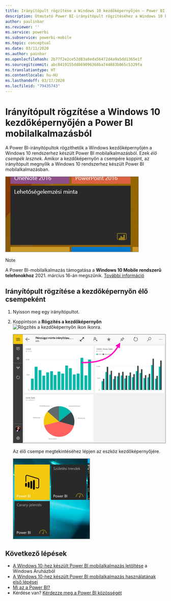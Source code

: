 ```yaml
---
title: Irányítópult rögzítése a Windows 10 kezdőképernyőjén – Power BI mobilalkalmazás
description: Útmutató Power BI-irányítópult rögzítéséhez a Windows 10 kezdőképernyőjén a Power BI-mobilalkalmazásból, hogy a kritikus metrikák azonnal láthatók legyenek.
author: paulinbar
ms.reviewer: ''
ms.service: powerbi
ms.subservice: powerbi-mobile
ms.topic: conceptual
ms.date: 03/11/2020
ms.author: painbar
ms.openlocfilehash: 2b77f2e2ce52d83a8eda56472d4a9a5dd1365e1f
ms.sourcegitcommit: abc8419155dd869096368ba744883b865c5329fa
ms.translationtype: HT
ms.contentlocale: hu-HU
ms.lasthandoff: 03/17/2020
ms.locfileid: "79435743"
---
```

# <a name="pin-a-dashboard-to-your-windows-10-start-screen-from-the-power-bi-mobile-app"></a>Irányítópult rögzítése a Windows 10 kezdőképernyőjén a Power BI mobilalkalmazásból
A Power BI-irányítópultok rögzíthetők a Windows kezdőképernyőjén a Windows 10 rendszerhez készült Power BI mobilalkalmazásból. Ezek *élő csempék lesznek*. Amikor a kezdőképernyőn a csempére koppint, az irányítópult megnyílik a Windows 10 rendszerhez készült Power BI mobilalkalmazásban.

![Windows élő csempe](./media/mobile-pin-dashboard-start-screen-windows-10-phone-app/power-bi-windows-10-pin-start-screen.png)

>[!NOTE]
>A Power BI-mobilalkalmazás támogatása a **Windows 10 Mobile rendszerű telefonokhoz** 2021. március 16-án megszűnik. [További információ](https://go.microsoft.com/fwlink/?linkid=2121400)

## <a name="pin-a-dashboard-to-your-start-screen-as-a-live-tile"></a>Irányítópult rögzítése a kezdőképernyőn élő csempeként
1. Nyisson meg egy irányítópultot.
2. Koppintson a **Rögzítés a kezdőképernyőn** ![Rögzítés a kezdőképernyőn ikon](./media/mobile-pin-dashboard-start-screen-windows-10-phone-app/power-bi-windows-10-pin-start-icon.png) ikonra.
   
   ![Windows 10-mobilalkalmazás felső sávja](./media/mobile-pin-dashboard-start-screen-windows-10-phone-app/power-bi-windows-10-pin-start.png)
   
   Az élő csempe megtekintéséhez lépjen az eszköz kezdőképernyőjére.
   
   ![Windows 10 élő csempe](./media/mobile-pin-dashboard-start-screen-windows-10-phone-app/pbi_win10ph_startscrn.png)

## <a name="next-steps"></a>Következő lépések
* [A Windows 10-hez készült Power BI mobilalkalmazás letöltése](https://go.microsoft.com/fwlink/?LinkID=526478) a Windows Áruházból  
* [A Windows 10-hez készült Power BI mobilalkalmazás használatának első lépései](mobile-windows-10-phone-app-get-started.md)  
* [Mi az a Power BI?](../../fundamentals/power-bi-overview.md)
* Kérdése van? [Kérdezze meg a Power BI közösségét](https://community.powerbi.com/)

